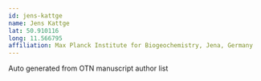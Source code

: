 ```yaml
---
id: jens-kattge
name: Jens Kattge
lat: 50.910116
long: 11.566795
affiliation: Max Planck Institute for Biogeochemistry, Jena, Germany
---
```


Auto generated from OTN manuscript author list
